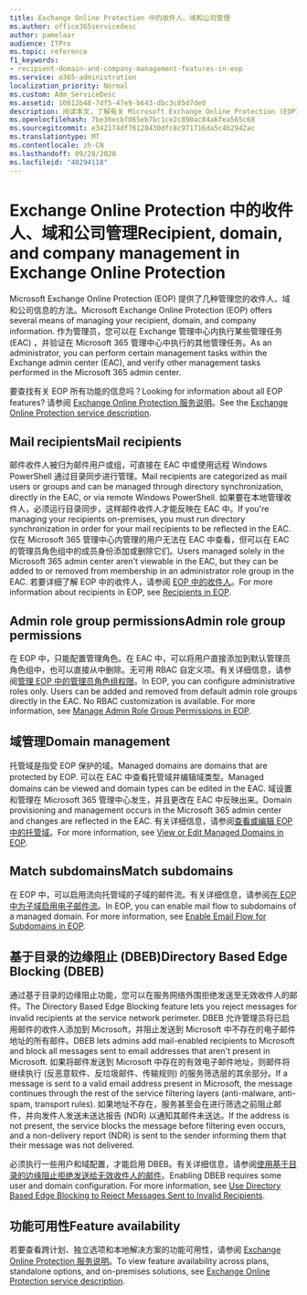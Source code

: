 ```yaml
---
title: Exchange Online Protection 中的收件人、域和公司管理
ms.author: office365servicedesc
author: pamelaar
audience: ITPro
ms.topic: reference
f1_keywords:
- recipient-domain-and-company-management-features-in-eop
ms.service: o365-administration
localization_priority: Normal
ms.custom: Adm_ServiceDesc
ms.assetid: 10812b48-7df5-47e9-b643-dbc3c85d7de0
description: 阅读本文，了解有关 Microsoft Exchange Online Protection (EOP) 中的收件人、域和公司管理的信息。
ms.openlocfilehash: 7be36ecbf065eb7bc1ce2c890ac84a6fea565c68
ms.sourcegitcommit: e342174df76128430dfc8c971716da5c4b2942ac
ms.translationtype: MT
ms.contentlocale: zh-CN
ms.lasthandoff: 09/28/2020
ms.locfileid: "48294118"
---
```

# <a name="recipient-domain-and-company-management-in-exchange-online-protection"></a><span data-ttu-id="d7e4a-103">Exchange Online Protection 中的收件人、域和公司管理</span><span class="sxs-lookup"><span data-stu-id="d7e4a-103">Recipient, domain, and company management in Exchange Online Protection</span></span>

<span data-ttu-id="d7e4a-104">Microsoft Exchange Online Protection (EOP) 提供了几种管理您的收件人、域和公司信息的方法。</span><span class="sxs-lookup"><span data-stu-id="d7e4a-104">Microsoft Exchange Online Protection (EOP) offers several means of managing your recipient, domain, and company information.</span></span> <span data-ttu-id="d7e4a-105">作为管理员，您可以在 Exchange 管理中心内执行某些管理任务 (EAC) ，并验证在 Microsoft 365 管理中心中执行的其他管理任务。</span><span class="sxs-lookup"><span data-stu-id="d7e4a-105">As an administrator, you can perform certain management tasks within the Exchange admin center (EAC), and verify other management tasks performed in the Microsoft 365 admin center.</span></span>
  
<span data-ttu-id="d7e4a-106">要查找有关 EOP 所有功能的信息吗？</span><span class="sxs-lookup"><span data-stu-id="d7e4a-106">Looking for information about all EOP features?</span></span> <span data-ttu-id="d7e4a-107">请参阅 [Exchange Online Protection 服务说明](exchange-online-protection-service-description.md)。</span><span class="sxs-lookup"><span data-stu-id="d7e4a-107">See the [Exchange Online Protection service description](exchange-online-protection-service-description.md).</span></span>
  
## <a name="mail-recipients"></a><span data-ttu-id="d7e4a-108">Mail recipients</span><span class="sxs-lookup"><span data-stu-id="d7e4a-108">Mail recipients</span></span>

<span data-ttu-id="d7e4a-109">邮件收件人被归为邮件用户或组，可直接在 EAC 中或使用远程 Windows PowerShell 通过目录同步进行管理。</span><span class="sxs-lookup"><span data-stu-id="d7e4a-109">Mail recipients are categorized as mail users or groups and can be managed through directory synchronization, directly in the EAC, or via remote Windows PowerShell.</span></span> <span data-ttu-id="d7e4a-110">如果要在本地管理收件人，必须运行目录同步，这样邮件收件人才能反映在 EAC 中。</span><span class="sxs-lookup"><span data-stu-id="d7e4a-110">If you're managing your recipients on-premises, you must run directory synchronization in order for your mail recipients to be reflected in the EAC.</span></span> <span data-ttu-id="d7e4a-111">仅在 Microsoft 365 管理中心内管理的用户无法在 EAC 中查看，但可以在 EAC 的管理员角色组中的成员身份添加或删除它们。</span><span class="sxs-lookup"><span data-stu-id="d7e4a-111">Users managed solely in the Microsoft 365 admin center aren't viewable in the EAC, but they can be added to or removed from membership in an administrator role group in the EAC.</span></span> <span data-ttu-id="d7e4a-112">若要详细了解 EOP 中的收件人，请参阅 [EOP 中的收件人](https://go.microsoft.com/fwlink/p/?LinkId=280011)。</span><span class="sxs-lookup"><span data-stu-id="d7e4a-112">For more information about recipients in EOP, see [Recipients in EOP](https://go.microsoft.com/fwlink/p/?LinkId=280011).</span></span>
  
## <a name="admin-role-group-permissions"></a><span data-ttu-id="d7e4a-113">Admin role group permissions</span><span class="sxs-lookup"><span data-stu-id="d7e4a-113">Admin role group permissions</span></span>

<span data-ttu-id="d7e4a-p104">在 EOP 中，只能配置管理角色。在 EAC 中，可以将用户直接添加到默认管理员角色组中，也可以直接从中删除。无可用 RBAC 自定义项。有关详细信息，请参阅[管理 EOP 中的管理员角色组权限](https://go.microsoft.com/fwlink/p/?LinkId=282238)。</span><span class="sxs-lookup"><span data-stu-id="d7e4a-p104">In EOP, you can configure administrative roles only. Users can be added and removed from default admin role groups directly in the EAC. No RBAC customization is available. For more information, see [Manage Admin Role Group Permissions in EOP](https://go.microsoft.com/fwlink/p/?LinkId=282238).</span></span>
  
## <a name="domain-management"></a><span data-ttu-id="d7e4a-118">域管理</span><span class="sxs-lookup"><span data-stu-id="d7e4a-118">Domain management</span></span>

<span data-ttu-id="d7e4a-119">托管域是指受 EOP 保护的域。</span><span class="sxs-lookup"><span data-stu-id="d7e4a-119">Managed domains are domains that are protected by EOP.</span></span> <span data-ttu-id="d7e4a-120">可以在 EAC 中查看托管域并编辑域类型。</span><span class="sxs-lookup"><span data-stu-id="d7e4a-120">Managed domains can be viewed and domain types can be edited in the EAC.</span></span> <span data-ttu-id="d7e4a-121">域设置和管理在 Microsoft 365 管理中心发生，并且更改在 EAC 中反映出来。</span><span class="sxs-lookup"><span data-stu-id="d7e4a-121">Domain provisioning and management occurs in the Microsoft 365 admin center and changes are reflected in the EAC.</span></span> <span data-ttu-id="d7e4a-122">有关详细信息，请参阅[查看或编辑 EOP 中的托管域](https://go.microsoft.com/fwlink/p/?LinkId=282239)。</span><span class="sxs-lookup"><span data-stu-id="d7e4a-122">For more information, see [View or Edit Managed Domains in EOP](https://go.microsoft.com/fwlink/p/?LinkId=282239).</span></span>
  
## <a name="match-subdomains"></a><span data-ttu-id="d7e4a-123">Match subdomains</span><span class="sxs-lookup"><span data-stu-id="d7e4a-123">Match subdomains</span></span>

<span data-ttu-id="d7e4a-p106">在 EOP 中，可以启用流向托管域的子域的邮件流。有关详细信息，请参阅[在 EOP 中为子域启用电子邮件流](https://go.microsoft.com/fwlink/p/?LinkId=397213)。</span><span class="sxs-lookup"><span data-stu-id="d7e4a-p106">In EOP, you can enable mail flow to subdomains of a managed domain. For more information, see [Enable Email Flow for Subdomains in EOP](https://go.microsoft.com/fwlink/p/?LinkId=397213).</span></span> 
  
## <a name="directory-based-edge-blocking-dbeb"></a><span data-ttu-id="d7e4a-126">基于目录的边缘阻止 (DBEB)</span><span class="sxs-lookup"><span data-stu-id="d7e4a-126">Directory Based Edge Blocking (DBEB)</span></span>

<span data-ttu-id="d7e4a-127">通过基于目录的边缘阻止功能，您可以在服务网络外围拒绝发送至无效收件人的邮件。</span><span class="sxs-lookup"><span data-stu-id="d7e4a-127">The Directory Based Edge Blocking feature lets you reject messages for invalid recipients at the service network perimeter.</span></span> <span data-ttu-id="d7e4a-128">DBEB 允许管理员将已启用邮件的收件人添加到 Microsoft，并阻止发送到 Microsoft 中不存在的电子邮件地址的所有邮件。</span><span class="sxs-lookup"><span data-stu-id="d7e4a-128">DBEB lets admins add mail-enabled recipients to Microsoft and block all messages sent to email addresses that aren't present in Microsoft.</span></span> <span data-ttu-id="d7e4a-129">如果将邮件发送到 Microsoft 中存在的有效电子邮件地址，则邮件将继续执行 (反恶意软件、反垃圾邮件、传输规则) 的服务筛选层的其余部分。</span><span class="sxs-lookup"><span data-stu-id="d7e4a-129">If a message is sent to a valid email address present in Microsoft, the message continues through the rest of the service filtering layers (anti-malware, anti-spam, transport rules).</span></span> <span data-ttu-id="d7e4a-130">如果地址不存在，服务甚至会在进行筛选之前阻止邮件，并向发件人发送未送达报告 (NDR) 以通知其邮件未送达。</span><span class="sxs-lookup"><span data-stu-id="d7e4a-130">If the address is not present, the service blocks the message before filtering even occurs, and a non-delivery report (NDR) is sent to the sender informing them that their message was not delivered.</span></span> 
  
<span data-ttu-id="d7e4a-p108">必须执行一些用户和域配置，才能启用 DBEB。有关详细信息，请参阅[使用基于目录的边缘阻止拒绝发送给无效收件人的邮件](https://go.microsoft.com/fwlink/p/?LinkId=390676)。</span><span class="sxs-lookup"><span data-stu-id="d7e4a-p108">Enabling DBEB requires some user and domain configuration. For more information, see [Use Directory Based Edge Blocking to Reject Messages Sent to Invalid Recipients](https://go.microsoft.com/fwlink/p/?LinkId=390676).</span></span>
  
## <a name="feature-availability"></a><span data-ttu-id="d7e4a-133">功能可用性</span><span class="sxs-lookup"><span data-stu-id="d7e4a-133">Feature availability</span></span>

<span data-ttu-id="d7e4a-134">若要查看跨计划、独立选项和本地解决方案的功能可用性，请参阅 [Exchange Online Protection 服务说明](exchange-online-protection-service-description.md)。</span><span class="sxs-lookup"><span data-stu-id="d7e4a-134">To view feature availability across plans, standalone options, and on-premises solutions, see [Exchange Online Protection service description](exchange-online-protection-service-description.md).</span></span>
